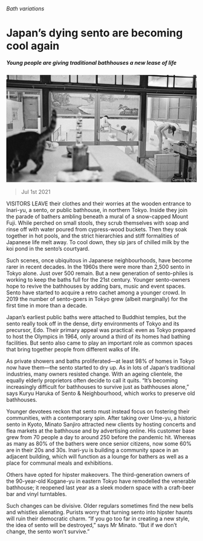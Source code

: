 ###### Bath variations

# Japan’s dying sento are becoming cool again 

##### Young people are giving traditional bathhouses a new lease of life 

![image](images/20210703_ASP003_0.jpg) 

> Jul 1st 2021 

VISITORS LEAVE their clothes and their worries at the wooden entrance to Inari-yu, a sento, or public bathhouse, in northern Tokyo. Inside they join the parade of bathers ambling beneath a mural of a snow-capped Mount Fuji. While perched on small stools, they scrub themselves with soap and rinse off with water poured from cypress-wood buckets. Then they soak together in hot pools, and the strict hierarchies and stiff formalities of Japanese life melt away. To cool down, they sip jars of chilled milk by the koi pond in the sento’s courtyard.

Such scenes, once ubiquitous in Japanese neighbourhoods, have become rarer in recent decades. In the 1960s there were more than 2,500 sento in Tokyo alone. Just over 500 remain. But a new generation of sento-philes is working to keep the baths full for the 21st century. Younger sento-owners hope to revive the bathhouses by adding bars, music and event spaces. Sento have started to acquire a retro cachet among a younger crowd. In 2019 the number of sento-goers in Tokyo grew (albeit marginally) for the first time in more than a decade.


Japan’s earliest public baths were attached to Buddhist temples, but the sento really took off in the dense, dirty environments of Tokyo and its precursor, Edo. Their primary appeal was practical: even as Tokyo prepared to host the Olympics in 1964, only around a third of its homes had bathing facilities. But sento also came to play an important role as common spaces that bring together people from different walks of life.

As private showers and baths proliferated—at least 98% of homes in Tokyo now have them—the sento started to dry up. As in lots of Japan’s traditional industries, many owners resisted change. With an ageing clientele, the equally elderly proprietors often decide to call it quits. “It’s becoming increasingly difficult for bathhouses to survive just as bathhouses alone,” says Kuryu Haruka of Sento &amp; Neighbourhood, which works to preserve old bathhouses.

Younger devotees reckon that sento must instead focus on fostering their communities, with a contemporary spin. After taking over Ume-yu, a historic sento in Kyoto, Minato Sanjiro attracted new clients by hosting concerts and flea markets at the bathhouse and by advertising online. His customer base grew from 70 people a day to around 250 before the pandemic hit. Whereas as many as 80% of the bathers were once senior citizens, now some 60% are in their 20s and 30s. Inari-yu is building a community space in an adjacent building, which will function as a lounge for bathers as well as a place for communal meals and exhibitions.

Others have opted for hipster makeovers. The third-generation owners of the 90-year-old Kogane-yu in eastern Tokyo have remodelled the venerable bathhouse; it reopened last year as a sleek modern space with a craft-beer bar and vinyl turntables.

Such changes can be divisive. Older regulars sometimes find the new bells and whistles alienating. Purists worry that turning sento into hipster haunts will ruin their democratic charm. “If you go too far in creating a new style, the idea of sento will be destroyed,” says Mr Minato. “But if we don’t change, the sento won’t survive.”

